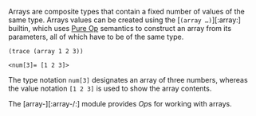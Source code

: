 Arrays are composite types that contain a fixed number of values of the same
type. Arrays values can be created using the [`(array …)`][:array:] builtin,
which uses [Pure Op](04-2_pure-operators.html) semantics to construct an array
from its parameters, all of which have to be of the same type.

    (trace (array 1 2 3))
```output
<num[3]= [1 2 3]>
```

The type notation `num[3]` designates an array of three numbers, whereas the
value notation `[1 2 3]` is used to show the array contents.

The [array-][:array-/:] module provides *Op*s for working with arrays.
